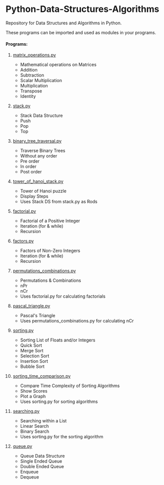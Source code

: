 # Python-Data-Structures-Algorithms

Repository for Data Structures and Algorithms in Python.

These programs can be imported and used as modules in your programs.

#### Programs:

1. [matrix_operations.py](https://github.com/VarunS2002/Python-Data-Structures-Algorithms/blob/master/matrix_operations.py)
    - Mathematical operations on Matrices
    - Addition
    - Subtraction
    - Scalar Multiplication
    - Multiplication
    - Transpose
    - Identity

2. [stack.py](https://github.com/VarunS2002/Python-Data-Structures-Algorithms/blob/master/stack.py)
    - Stack Data Structure
    - Push
    - Pop
    - Top

3. [binary_tree_traversal.py](https://github.com/VarunS2002/Python-Data-Structures-Algorithms/blob/master/binary_tree_traversal.py)
    - Traverse Binary Trees
    - Without any order
    - Pre order
    - In order
    - Post order

4. [tower_of_hanoi_stack.py](https://github.com/VarunS2002/Python-Data-Structures-Algorithms/blob/master/tower_of_hanoi_stack.py)
    - Tower of Hanoi puzzle
    - Display Steps
    - Uses Stack DS from stack.py as Rods

5. [factorial.py](https://github.com/VarunS2002/Python-Data-Structures-Algorithms/blob/master/factorial.py)
    - Factorial of a Positive Integer
    - Iteration (for & while)
    - Recursion

6. [factors.py](https://github.com/VarunS2002/Python-Data-Structures-Algorithms/blob/master/factors.py)
    - Factors of Non-Zero Integers
    - Iteration (for & while)
    - Recursion

7. [permutations_combinations.py](https://github.com/VarunS2002/Python-Data-Structures-Algorithms/blob/master/permutations_combinations.py)
    - Permutations & Combinations
    - nPr
    - nCr
    - Uses factorial.py for calculating factorials

8. [pascal_triangle.py](https://github.com/VarunS2002/Python-Data-Structures-Algorithms/blob/master/pascal_triangle.py)
    - Pascal's Triangle
    - Uses permutations_combinations.py for calculating nCr

9. [sorting.py](https://github.com/VarunS2002/Python-Data-Structures-Algorithms/blob/master/sorting.py)
    - Sorting List of Floats and/or Integers
    - Quick Sort
    - Merge Sort
    - Selection Sort
    - Insertion Sort
    - Bubble Sort

10. [sorting_time_comparison.py](https://github.com/VarunS2002/Python-Data-Structures-Algorithms/blob/master/sorting_time_comparison.py)
    - Compare Time Complexity of Sorting Algorithms
    - Show Scores
    - Plot a Graph
    - Uses sorting.py for sorting algorithms

11. [searching.py](https://github.com/VarunS2002/Python-Data-Structures-Algorithms/blob/master/searching.py)
    - Searching within a List
    - Linear Search
    - Binary Search
    - Uses sorting.py for the sorting algorithm

12. [queue.py](https://github.com/VarunS2002/Python-Data-Structures-Algorithms/blob/master/queue.py)
    - Queue Data Structure
    - Single Ended Queue
    - Double Ended Queue
    - Enqueue
    - Dequeue

